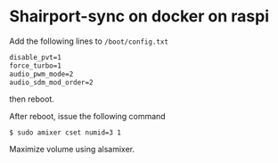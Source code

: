 # Shairport-sync on docker on raspi

Add the following lines to `/boot/config.txt`

```txt
disable_pvt=1
force_turbo=1
audio_pwm_mode=2
audio_sdm_mod_order=2
```

then reboot.

After reboot, issue the following command

```shell
$ sudo amixer cset numid=3 1
```

Maximize volume using alsamixer.


